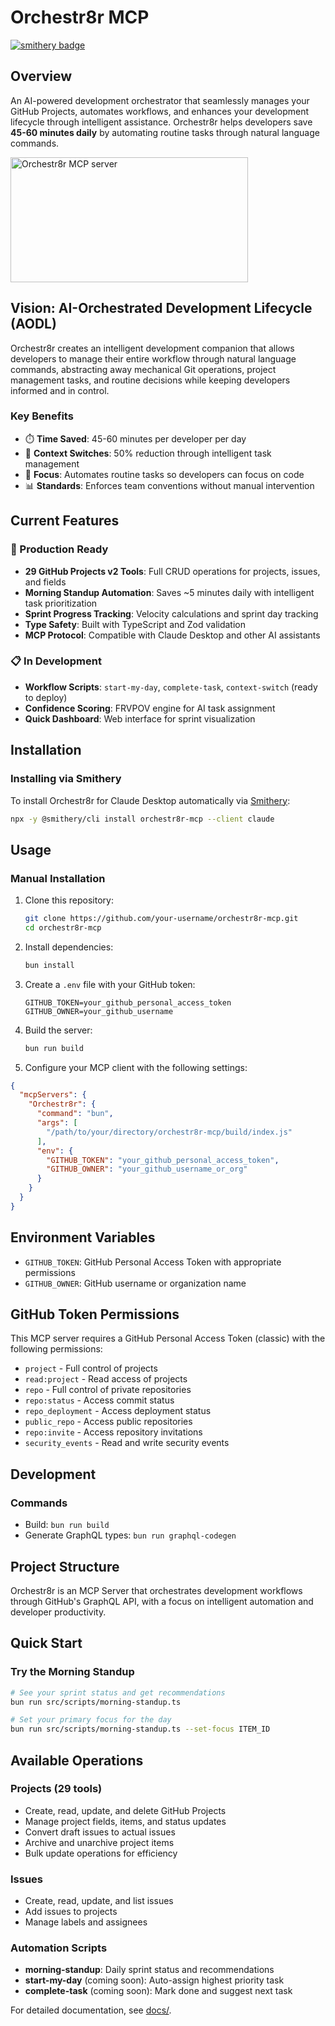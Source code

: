 # Orchestr8r MCP

[![smithery badge](https://smithery.ai/badge/orchestr8r-mcp)](https://smithery.ai/server/orchestr8r-mcp)

## Overview

An AI-powered development orchestrator that seamlessly manages your GitHub Projects, automates workflows, and enhances your development lifecycle through intelligent assistance. Orchestr8r helps developers save **45-60 minutes daily** by automating routine tasks through natural language commands.

<a href="https://glama.ai/mcp/servers/orchestr8r-mcp">
  <img width="380" height="200" src="https://glama.ai/mcp/servers/orchestr8r-mcp/badge" alt="Orchestr8r MCP server" />
</a>

## Vision: AI-Orchestrated Development Lifecycle (AODL)

Orchestr8r creates an intelligent development companion that allows developers to manage their entire workflow through natural language commands, abstracting away mechanical Git operations, project management tasks, and routine decisions while keeping developers informed and in control.

### Key Benefits
- ⏱️ **Time Saved**: 45-60 minutes per developer per day
- 🔄 **Context Switches**: 50% reduction through intelligent task management
- 🎯 **Focus**: Automates routine tasks so developers can focus on code
- 📊 **Standards**: Enforces team conventions without manual intervention

## Current Features

### 🚀 Production Ready
- **29 GitHub Projects v2 Tools**: Full CRUD operations for projects, issues, and fields
- **Morning Standup Automation**: Saves ~5 minutes daily with intelligent task prioritization
- **Sprint Progress Tracking**: Velocity calculations and sprint day tracking
- **Type Safety**: Built with TypeScript and Zod validation
- **MCP Protocol**: Compatible with Claude Desktop and other AI assistants

### 📋 In Development
- **Workflow Scripts**: `start-my-day`, `complete-task`, `context-switch` (ready to deploy)
- **Confidence Scoring**: FRVPOV engine for AI task assignment
- **Quick Dashboard**: Web interface for sprint visualization

## Installation

### Installing via Smithery

To install Orchestr8r for Claude Desktop automatically via [Smithery](https://smithery.ai/server/orchestr8r-mcp):

```bash
npx -y @smithery/cli install orchestr8r-mcp --client claude
```

## Usage

### Manual Installation

1. Clone this repository:
   ```bash
   git clone https://github.com/your-username/orchestr8r-mcp.git
   cd orchestr8r-mcp
   ```

2. Install dependencies:
   ```bash
   bun install
   ```

3. Create a `.env` file with your GitHub token:
   ```
   GITHUB_TOKEN=your_github_personal_access_token
   GITHUB_OWNER=your_github_username
   ```

4. Build the server:
   ```bash
   bun run build
   ```

5. Configure your MCP client with the following settings:

```json
{
  "mcpServers": {
    "Orchestr8r": {
      "command": "bun",
      "args": [
        "/path/to/your/directory/orchestr8r-mcp/build/index.js"
      ],
      "env": {
        "GITHUB_TOKEN": "your_github_personal_access_token",
        "GITHUB_OWNER": "your_github_username_or_org"
      }
    }
  }
}
```

## Environment Variables

- `GITHUB_TOKEN`: GitHub Personal Access Token with appropriate permissions
- `GITHUB_OWNER`: GitHub username or organization name

## GitHub Token Permissions

This MCP server requires a GitHub Personal Access Token (classic) with the following permissions:

- `project` - Full control of projects
- `read:project` - Read access of projects
- `repo` - Full control of private repositories
- `repo:status` - Access commit status
- `repo_deployment` - Access deployment status
- `public_repo` - Access public repositories
- `repo:invite` - Access repository invitations
- `security_events` - Read and write security events

## Development

### Commands

- Build: `bun run build`
- Generate GraphQL types: `bun run graphql-codegen`

## Project Structure

Orchestr8r is an MCP Server that orchestrates development workflows through GitHub's GraphQL API, with a focus on intelligent automation and developer productivity.

## Quick Start

### Try the Morning Standup
```bash
# See your sprint status and get recommendations
bun run src/scripts/morning-standup.ts

# Set your primary focus for the day
bun run src/scripts/morning-standup.ts --set-focus ITEM_ID
```

## Available Operations

### Projects (29 tools)
- Create, read, update, and delete GitHub Projects
- Manage project fields, items, and status updates
- Convert draft issues to actual issues
- Archive and unarchive project items
- Bulk update operations for efficiency

### Issues
- Create, read, update, and list issues
- Add issues to projects
- Manage labels and assignees

### Automation Scripts
- **morning-standup**: Daily sprint status and recommendations
- **start-my-day** (coming soon): Auto-assign highest priority task
- **complete-task** (coming soon): Mark done and suggest next task

For detailed documentation, see [docs/](./docs/).

